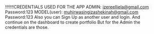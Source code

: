 !!!!!!!CREDENTIALS USED FOR THE APP 
ADMIN: izereelliela@gmail.com
Password:123
MODEL(user): muhirwasingizashekinah@gmail.com
Password:123
Also you can Sign Up  as another user and login. And continue on the dashboard to create portfolio
But for the Admin the credentials are those.
